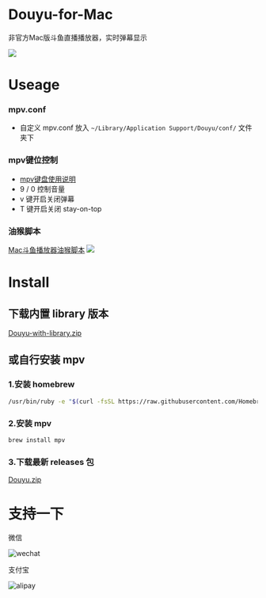 # Douyu-for-Mac
非官方Mac版斗鱼直播播放器，实时弹幕显示

![](http://ww2.sinaimg.cn/large/0060lm7Tly1fjsi5xj9czj30qo0g8dpt.jpg)

# Useage
### mpv.conf
- 自定义 mpv.conf 放入 `~/Library/Application Support/Douyu/conf/` 文件夹下
### mpv键位控制
- [mpv键盘使用说明](https://mpv.io/manual/master/#keyboard-control)  
- 9 / 0 控制音量
- v 键开启关闭弹幕
- T 键开启关闭 stay-on-top

### 油猴脚本
[Mac斗鱼播放器油猴脚本](https://greasyfork.org/zh-CN/scripts/36608-mac斗鱼播放器)
![](http://ww2.sinaimg.cn/large/0060lm7Tly1fmsubfqgvtj30mv07kgmz.jpg)

# Install
## 下载内置 library 版本
[Douyu-with-library.zip](https://github.com/Grayon/Douyu-for-Mac/releases)
## 或自行安装 mpv
### 1.安装 homebrew 
```bash
/usr/bin/ruby -e "$(curl -fsSL https://raw.githubusercontent.com/Homebrew/install/master/install)"; 
```
### 2.安装 mpv 
```bash
brew install mpv
```
### 3.下载最新 releases 包
[Douyu.zip](https://github.com/Grayon/Douyu-for-Mac/releases)
# 支持一下

微信

![wechat](http://ww4.sinaimg.cn/large/0060lm7Tly1fmsuo9y6huj3029028t8j.jpg)



支付宝

![alipay](http://ww1.sinaimg.cn/large/0060lm7Tly1fmsuo9wr48j302j02iglg.jpg)


